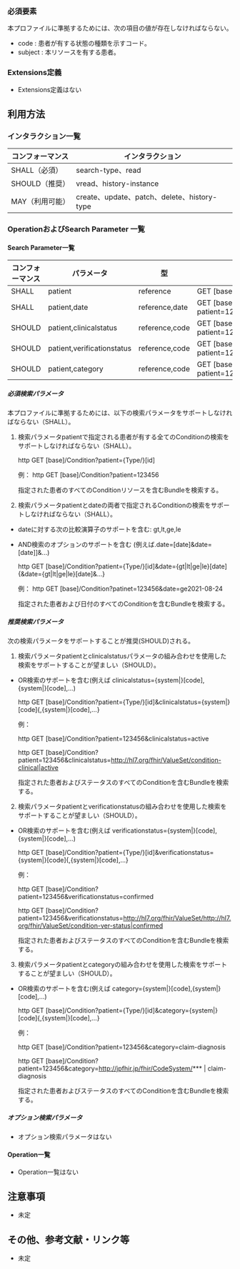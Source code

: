 ### 必須要素
本プロファイルに準拠するためには、次の項目の値が存在しなければならない。

- code : 患者が有する状態の種類を示すコード。
- subject : 本リソースを有する患者。

### Extensions定義

- Extensions定義はない


## 利用方法
### インタラクション一覧

| コンフォーマンス | インタラクション                            |
| ---------------- | ------------------------------------------- |
| SHALL（必須）    | search-type、read                        |
| SHOULD（推奨）   | vread、history-instance                  |
| MAY（利用可能）  | create、update、patch、delete、history-type |

### OperationおよびSearch Parameter 一覧
#### Search Parameter一覧

| コンフォーマンス | パラメータ    | 型     | 例                                                           |
| ---------------- | ------------- | ------ | ------------------------------------------------------------ |
| SHALL            | patient    | reference  | GET [base]/Condition?patient=123456 |
| SHALL            | patient,date | reference,date | GET [base]/Condition?patient=123456&date=ge2021-08-24 |
| SHOULD           | patient,clinicalstatus | reference,code | GET [base]/Condition?patient=123456&clinicalstatus=active |
| SHOULD           | patient,verificationstatus | reference,code | GET [base]/Condition?patient=123456&verificationstatus=confirmed |
| SHOULD           | patient,category | reference,code | GET [base]/Condition?patient=123456&category=jp_food |

##### 必須検索パラメータ

本プロファイルに準拠するためには、以下の検索パラメータをサポートしなければならない（SHALL）。

1. 検索パラメータpatientで指定される患者が有する全てのConditionの検索をサポートしなければならない（SHALL）。

   http
   GET [base]/Condition?patient={Type/}[id]
   
   例：
   http
   GET [base]/Condition?patient=123456
   
   指定された患者のすべてのConditionリソースを含むBundleを検索する。

2. 検索パラメータpatientとdateの両者で指定されるConditionの検索をサポートしなければならない（SHALL）。

  * dateに対する次の比較演算子のサポートを含む: gt,lt,ge,le
  * AND検索のオプションのサポートを含む (例えば.date=[date]&date=[date]]&...)

    http
    GET [base]/Condition?patient={Type/}[id]&date={gt|lt|ge|le}[date]{&date={gt|lt|ge|le}[date]&...}
    
    例：
    http
    GET [base]/Condition?patinet=123456&date=ge2021-08-24
    
    指定された患者および日付のすべてのConditionを含むBundleを検索する。

##### 推奨検索パラメータ

次の検索パラメータをサポートすることが推奨(SHOULD)される。

1. 検索パラメータpatientとclinicalstatusパラメータの組み合わせを使用した検索をサポートすることが望ましい（SHOULD）。
  * OR検索のサポートを含む(例えば clinicalstatus={system|}[code],{system|}[code],...)

    http
    GET [base]/Condition?patient={Type/}[id]&clinicalstatus={system|}[code]{,{system|}[code],...}
    

    例：

    http
    GET [base]/Condition?patient=123456&clinicalstatus=active
    

    http
    GET [base]/Condition?patient=123456&clinicalstatus=http://hl7.org/fhir/ValueSet/condition-clinical|active
    

    指定された患者およびステータスのすべてのConditionを含むBundleを検索する。

2. 検索パラメータpatientとverificationstatusの組み合わせを使用した検索をサポートすることが望ましい（SHOULD）。
  * OR検索のサポートを含む(例えば verificationstatus={system|}[code],{system|}[code],...)

    http
    GET [base]/Condition?patient={Type/}[id]&verificationstatus={system|}[code]{,{system|}[code],...}
    

    例：

    http
    GET [base]/Condition?patient=123456&verificationstatus=confirmed
    

    http
    GET [base]/Condition?patient=123456&verificationstatus=http://hl7.org/fhir/ValueSet/http://hl7.org/fhir/ValueSet/condition-ver-status|confirmed
    

    指定された患者およびステータスのすべてのConditionを含むBundleを検索する。

3. 検索パラメータpatientとcategoryの組み合わせを使用した検索をサポートすることが望ましい（SHOULD）。
  * OR検索のサポートを含む(例えば category={system|}[code],{system|}[code],...)

    http
    GET [base]/Condition?patient={Type/}[id]&category={system|}[code]{,{system|}[code],...}
    

    例：

    http
    GET [base]/Condition?patient=123456&category=claim-diagnosis
    

    http
    GET [base]/Condition?patient=123456&category=http://jpfhir.jp/fhir/CodeSystem/*** | claim-diagnosis
    

    指定された患者およびステータスのすべてのConditionを含むBundleを検索する。

##### オプション検索パラメータ 

- オプション検索パラメータはない

#### Operation一覧

- Operation一覧はない

## 注意事項

- 未定

## その他、参考文献・リンク等

- 未定

